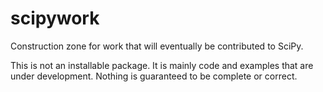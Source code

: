 # scipywork
Construction zone for work that will eventually be contributed to SciPy.

This is not an installable package.  It is mainly code and examples
that are under development.  Nothing is guaranteed to be complete or
correct.
